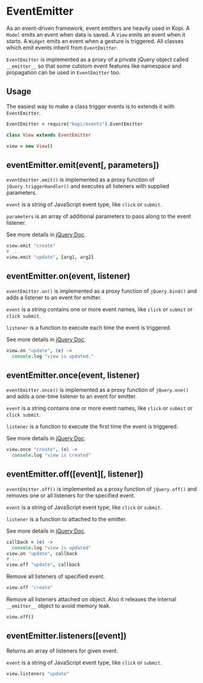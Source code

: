 # EventEmitter

As an event-driven framework, event emitters are heavily used in Kopi.
A `Model` emits an event when data is saved. A `View` emits an event
when it starts.  A `Widget` emits an event when a gesture is triggered.
All classes which emit events inherit from `EventEmitter`.

`EventEmitter` is implemented as a proxy of a private jQuery object
called `__emitter__` so that some cutstom event features like
namespace and propagation can be used in `EventEmitter` too.

## Usage

The easiest way to make a class trigger events is to extends it
with `EventEmitter`.

```coffeescript
EventEmitter = require("kopi/events").EventEmitter

class View extends EventEmitter

view = new View()
```


## eventEmitter.emit(event\[, parameters\])

`eventEmitter.emit()` is implemented as a proxy function of
`jQuery.triggerHandler()` and executes all listeners with
supplied parameters.

`event` is a string of JavaScript event type, like `click`
or `submit`.

`parameters` is an array of additional parameters to pass
along to the event listener.

See more details in [jQuery Doc](http://api.jquery.com/triggerHandler/).

```coffeescript
view.emit "create"
# ...
view.emit "update", [arg1, arg2]
```


## eventEmitter.on(event, listener)

`eventEmitter.on()` is implemented as a proxy function of
`jQuery.bind()` and adds a listener to an event for emitter.

`event` is a string contains one or more event names, like
`click` or `submit` or `click submit`.

`listener` is a function to execute each time the event is
triggered.

See more details in [jQuery Doc](http://api.jquery.com/bind/).

```coffeescript
view.on "update", (e) ->
  console.log "view is updated."
```


## eventEmitter.once(event, listener)

`eventEmitter.once()` is implemented as a proxy function of
`jQuery.one()` and adds a one-time listener to an event
for emitter.

`event` is a string contains one or more event names, like
`click` or `submit` or `click submit`.

`listener` is a function to execute the first time the event is
triggered.

See more details in [jQuery Doc](http://api.jquery.com/one/).

```coffeescript
view.once "create", (e) ->
  console.log "view is created"
```


## eventEmitter.off(\[event\]\[, listener\])

`eventEmitter.off()` is implemented as a proxy function of
`jQuery.off()` and removes one or all listeners for the specified
event.

`event` is a string of JavaScript event type, like `click`
or `submit`.

`listener` is a function to attached to the emitter.

See more details in [jQuery Doc](http://api.jquery.com/off/).

```coffeescript
callback = (e) ->
  console.log "view is updated"
view.on "update", callback
# ...
view.off "update", callback
```

Remove all listeners of specified event.

```coffeescript
view.off "create"
```

Remove all listeners attached on object. Also it releases the
internal `__emitter__` object to avoid memory leak.

```coffeescript
view.off()
```


## eventEmitter.listeners(\[event\])

Returns an array of listeners for given event.

`event` is a string of JavaScript event type, like `click`
or `submit`.

```coffeescript
view.listeners "update"
```


